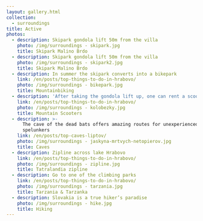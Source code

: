 ```yaml
---
layout: gallery.html
collection:
  - surroundings
title: Active
photos:
  - description: Skipark gondola lift 50m from the villa
    photo: /img/surroundings - skipark.jpg
    title: Skipark Malino Brdo
  - description: Skipark gondola lift 50m from the villa
    photo: /img/surroundings - skipark2.jpg
    title: Skipark Malino Brdo
  - description: In summer the skipark converts into a bikepark
    link: /en/posts/top-things-to-do-in-hrabovo/
    photo: /img/surroundings - bikepark.jpg
    title: Mountainbiking
  - description: 'After taking the gondola lift up, one can rent a scooter back down'
    link: /en/posts/top-things-to-do-in-hrabovo/
    photo: /img/surroundings - kolobezky.jpg
    title: Mountain Scooters
  - description: >-
      The cave of the dead bats offers amazing routes for unexperienced
      spelunkers
    link: /en/posts/top-caves-liptov/
    photo: /img/surroundings - jaskyna-mrtvych-netopierov.jpg
    title: Caves
  - description: Zipline across lake Hrabovo
    link: /en/posts/top-things-to-do-in-hrabovo/
    photo: /img/surroundings - zipline.jpg
    title: Tatralandia zipline
  - description: Go to one of the climbing parks
    link: /en/posts/top-things-to-do-in-hrabovo/
    photo: /img/surroundings - tarzania.jpg
    title: Tarzania & Tarzanka
  - description: Slovakia is a true hiker’s paradise
    photo: /img/surroundings - hike.jpg
    title: Hiking
---
```


